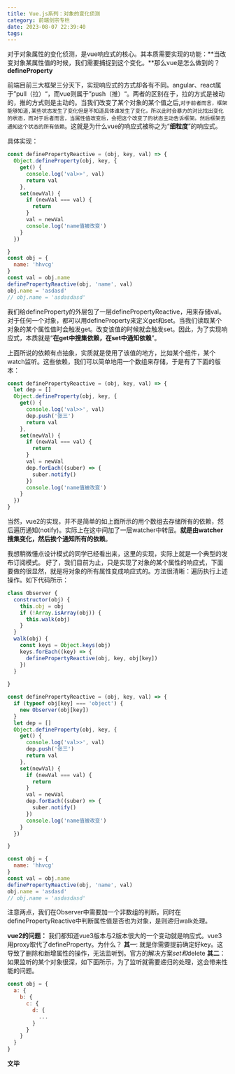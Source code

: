 ```yaml
---
title: Vue.js系列：对象的变化侦测
category: 前端剑宗专栏
date: 2023-08-07 22:39:40
tags:
---
```

对于对象属性的变化侦测，是vue响应式的核心。其本质需要实现的功能：**当改变对象某属性值的时候，我们需要捕捉到这个变化。**那么vue是怎么做到的？**defineProperty**

前端目前三大框架三分天下，实现响应式的方式却各有不同。angular、react属于”pull（拉）“，而vue则属于”push（推）“。两者的区别在于，拉的方式是被动的，推的方式则是主动的。当我们改变了某个对象的某个值之后,`对于前者而言，框架能够知道,某些状态发生了变化但是不知道具体谁发生了变化，所以此时会暴力的对比找出变化的状态，而对于后者而言，当属性值改变后，会把这个改变了的状态主动告诉框架。然后框架去通知这个状态的所有依赖`。这就是为什么vue的响应式被称之为“**细粒度**”的响应式。

具体实现：
```javascript
const definePropertyReactive = (obj, key, val) => {
  Object.defineProperty(obj, key, {
    get() {
      console.log('val>>', val)
      return val
    },
    set(newVal) {
      if (newVal === val) {
        return
      }
      val = newVal
      console.log('name值被改变')
    }
  })

}
const obj = {
  name: 'hhvcg'
}
const val = obj.name
definePropertyReactive(obj, 'name', val)
obj.name = 'asdasd'
// obj.name = 'asdasdasd'
```
我们给defineProperty的外层包了一层definePropertyReactive，用来存储val。对于任何一个对象，都可以用defineProperty来定义get和set。当我们读取某个对象的某个属性值时会触发get。改变该值的时候就会触发set。因此，为了实现响应式，本质就是“**在get中搜集依赖，在set中通知依赖**”。

上面所说的依赖有点抽象，实质就是使用了该值的地方，比如某个组件，某个watch监听。这些依赖，我们可以简单地用一个数组来存储，于是有了下面的版本：
```javascript
const definePropertyReactive = (obj, key, val) => {
  let dep = []
  Object.defineProperty(obj, key, {
    get() {
      console.log('val>>', val)
      dep.push('张三')
      return val
    },
    set(newVal) {
      if (newVal === val) {
        return
      }
      val = newVal
      dep.forEach((suber) => {
        suber.notify()
      })
      console.log('name值被改变')
    }
  })
}
```
当然，vue2的实现，并不是简单的如上面所示的用个数组去存储所有的依赖，然后遍历通知(notify)。实际上在这中间加了一层watcher中转层。**就是由watcher搜集变化，然后挨个通知所有的依赖**。

我想稍微懂点设计模式的同学已经看出来，这里的实现，实际上就是一个典型的发布订阅模式。
好了，我们目前为止，只是实现了对象的某个属性的响应式，下面要做的很显然，就是将对象的所有属性变成响应式的。方法很清晰：遍历执行上述操作。如下代码所示：
```javascript
class Observer {
  constructor(obj) {
    this.obj = obj
    if (!Array.isArray(obj)) {
      this.walk(obj)
    }
  }
  walk(obj) {
    const keys = Object.keys(obj)
    keys.forEach((key) => {
      definePropertyReactive(obj, key, obj[key])
    })
  }
  
}

const definePropertyReactive = (obj, key, val) => {
  if (typeof obj[key] === 'object') {
    new Observer(obj[key])
  }
  let dep = []
  Object.defineProperty(obj, key, {
    get() {
      console.log('val>>', val)
      dep.push('张三')
      return val
    },
    set(newVal) {
      if (newVal === val) {
        return
      }
      val = newVal
      dep.forEach((suber) => {
        suber.notify()
      })
      console.log('name值被改变')
    }
  })

}

const obj = {
  name: 'hhvcg'
}
const val = obj.name
definePropertyReactive(obj, 'name', val)
obj.name = 'asdasd'
// obj.name = 'asdasdasd'
```
注意两点，我们在Observer中需要加一个非数组的判断。同时在definePropertyReactive中判断属性值是否也为对象，是则递归walk处理。

**vue2的问题：**
我们都知道vue3版本与2版本很大的一个变动就是响应式。vue3用proxy取代了defineProperty。为什么？
**其一**: 就是你需要提前确定好key。这导致了删除和新增属性的操作，无法监听到。官方的解决方案$set和$delete
**其二**：如果监听的某个对象很深，如下面所示，为了监听就需要递归的处理，这会带来性能的问题。
```javascript
const obj = {
  a: {
    b: {
      c: {
        d: {
          ...
        }
      }
    }
  }
}
```
**文毕**

